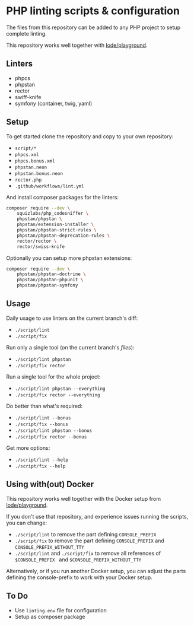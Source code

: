 # PHP linting scripts & configuration

The files from this repository can be added to any PHP project to setup complete linting.

This repository works well together with [lode/playground](https://github.com/lode/playground).


## Linters

- phpcs
- phpstan
- rector
- swiff-knife
- symfony (container, twig, yaml)


## Setup

To get started clone the repository and copy to your own repository:

- `script/*`
- `phpcs.xml`
- `phpcs.bonus.xml`
- `phpstan.neon`
- `phpstan.bonus.neon`
- `rector.php`
- `.github/workflows/lint.yml`

And install composer packages for the linters:

```bash
composer require --dev \
    squizlabs/php_codesniffer \
    phpstan/phpstan \
    phpstan/extension-installer \
    phpstan/phpstan-strict-rules \
    phpstan/phpstan-deprecation-rules \
    rector/rector \
    rector/swiss-knife
```

Optionally you can setup more phpstan extensions:

```bash
composer require --dev \
    phpstan/phpstan-doctrine \
    phpstan/phpstan-phpunit \
    phpstan/phpstan-symfony
```


## Usage

Daily usage to use linters on the current branch's diff:
- `./script/lint`
- `./script/fix`

Run only a single tool (on the current branch's _files_):
- `./script/lint phpstan`
- `./script/fix rector`

Run a single tool for the whole project:
- `./script/lint phpstan --everything`
- `./script/fix rector --everything`

Do better than what's required:
- `./script/lint --bonus`
- `./script/fix --bonus`
- `./script/lint phpstan --bonus`
- `./script/fix rector --bonus`

Get more options:
- `./script/lint --help`
- `./script/fix --help`


## Using with(out) Docker

This repository works well together with the Docker setup from [lode/playground](https://github.com/lode/playground).

If you don't use that repository, and experience issues running the scripts, you can change:

- `./script/lint` to remove the part defining `CONSOLE_PREFIX`
- `./script/fix` to remove the part defining `CONSOLE_PREFIX` and `CONSOLE_PREFIX_WITHOUT_TTY`
- `./script/lint` and `./script/fix` to remove all references of `$CONSOLE_PREFIX ` and `$CONSOLE_PREFIX_WITHOUT_TTY `

Alternatively, or if you run another Docker setup, you can adjust the parts defining the console-prefix to work with your Docker setup.


## To Do

- Use `linting.env` file for configuration
- Setup as composer package
